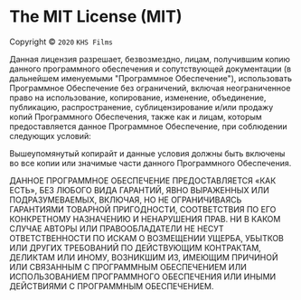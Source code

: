 The MIT License (MIT)
=====================

Copyright © `2020` `KHS Films`

Данная лицензия разрешает, безвозмездно, лицам, получившим копию
данного программного обеспечения и сопутствующей документации (в
дальнейшем именуемыми "Программное Обеспечение"), использовать
Программное Обеспечение без ограничений, включая неограниченное право
на использование, копирование, изменение, объединение, публикацию,
распространение, сублицензирование и/или продажу копий Программного
Обеспечения, также как и лицам, которым предоставляется данное
Программное Обеспечение, при соблюдении следующих условий:

Вышеупомянутый копирайт и данные условия должны быть включены во все
копии или значимые части данного Программного Обеспечения.

ДАННОЕ ПРОГРАММНОЕ ОБЕСПЕЧЕНИЕ ПРЕДОСТАВЛЯЕТСЯ «КАК ЕСТЬ», БЕЗ ЛЮБОГО
ВИДА ГАРАНТИЙ, ЯВНО ВЫРАЖЕННЫХ ИЛИ ПОДРАЗУМЕВАЕМЫХ, ВКЛЮЧАЯ, НО НЕ
ОГРАНИЧИВАЯСЬ ГАРАНТИЯМИ ТОВАРНОЙ ПРИГОДНОСТИ, СООТВЕТСТВИЯ ПО ЕГО
КОНКРЕТНОМУ НАЗНАЧЕНИЮ И НЕНАРУШЕНИЯ ПРАВ. НИ В КАКОМ СЛУЧАЕ АВТОРЫ
ИЛИ ПРАВООБЛАДАТЕЛИ НЕ НЕСУТ ОТВЕТСТВЕННОСТИ ПО ИСКАМ О ВОЗМЕЩЕНИИ
УЩЕРБА, УБЫТКОВ ИЛИ ДРУГИХ ТРЕБОВАНИЙ ПО ДЕЙСТВУЮЩИМ КОНТРАКТАМ,
ДЕЛИКТАМ ИЛИ ИНОМУ, ВОЗНИКШИМ ИЗ, ИМЕЮЩИМ ПРИЧИНОЙ ИЛИ СВЯЗАННЫМ С
ПРОГРАММНЫМ ОБЕСПЕЧЕНИЕМ ИЛИ ИСПОЛЬЗОВАНИЕМ ПРОГРАММНОГО ОБЕСПЕЧЕНИЯ
ИЛИ ИНЫМИ ДЕЙСТВИЯМИ С ПРОГРАММНЫМ ОБЕСПЕЧЕНИЕМ.